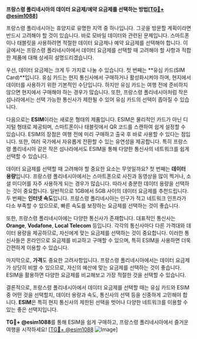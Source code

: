**프랑스령 폴리네시아의 데이터 요금제/예약 요금제를 선택하는 방법[[TG💪+ @esim1088](https://t.me/s/esim1088)]**

프랑스령 폴리네시아는 휴양지로 유명한 지역 중 하나입니다. 그곳을 방문할 계획이라면 반드시 고려해야 할 것이 있습니다. 바로 모바일 데이터와 관련된 문제입니다. 스마트폰이나 태블릿을 사용하려면 적절한 데이터 요금제나 예약 요금제를 선택해야 합니다. 이 글에서는 프랑스령 폴리네시아에서 데이터 요금제를 선택할 때 고려해야 할 사항과 적합한 제품에 대해 상세히 설명드리겠습니다.

우선, 데이터 요금제는 크게 두 가지로 나눌 수 있습니다. 첫 번째는 **유심 카드(SIM Card)**입니다. 유심 카드는 현지 통신사에서 구매하거나 활성화시켜야 하며, 현지에서 데이터를 사용하기 위한 기본적인 수단입니다. 하지만 유심 카드는 여행 전에 준비하지 않으면 현지에서 구매해야 하는 경우가 많습니다. 또한, 프랑스령 폴리네시아처럼 작은 섬나라에서는 선택 가능한 통신사가 제한될 수 있어 유심 카드의 선택이 좁아질 수 있습니다.

다음으로는 **ESIM**이라는 새로운 형태의 제품입니다. ESIM은 물리적인 카드가 아닌 디지털 형태로 제공되며, 스마트폰이나 태블릿에서 QR 코드를 스캔하여 쉽게 설정할 수 있습니다. ESIM의 장점은 여행 전에 미리 구매하고 출국 후 바로 사용할 수 있다는 점입니다. 또한, 여러 국가에서 자유롭게 전환할 수 있는 유연성을 제공합니다. 특히 프랑스령 폴리네시아 같은 작은 섬나라에서도 ESIM을 통해 다양한 통신사의 네트워크를 쉽게 선택할 수 있습니다.

데이터 요금제를 선택할 때 고려해야 할 중요한 요소는 무엇일까요? 첫 번째는 **데이터 용량**입니다. 프랑스령 폴리네시아에서는 스마트폰으로 사진과 동영상을 많이 찍거나, 소셜 미디어를 자주 사용하게 되는 경우가 많습니다. 따라서 충분한 데이터 용량을 선택하는 것이 중요합니다. 일반적으로 1GB에서 5GB 사이의 데이터 요금제를 추천드립니다. 두 번째는 **인터넷 속도**입니다. 프랑스령 폴리네시아는 인구가 적고 네트워크 인프라가 다소 부족할 수 있으므로, 빠른 속도를 보장하는 요금제를 선택하는 것이 좋습니다.

또한, 프랑스령 폴리네시아에는 다양한 통신사가 존재합니다. 대표적인 통신사는 **Orange**, **Vodafone**, **Local Telecom** 등입니다. 각각의 통신사마다 다른 가격대와 데이터 용량을 제공하므로, 자신에게 맞는 요금제를 선택하는 것이 중요합니다. 이러한 통신사들은 온라인으로 요금제를 비교하고 구매할 수 있으며, 특히 ESIM을 사용하면 더욱 간편하게 이용할 수 있습니다.

마지막으로, **가격**도 중요한 고려사항입니다. 프랑스령 폴리네시아에서는 데이터 요금제가 상당히 비쌀 수 있으므로, 자신의 예산에 맞는 요금제를 선택하는 것이 좋습니다. ESIM을 활용하면 다양한 요금제를 비교해보고 가장 적절한 것을 선택할 수 있습니다.

결론적으로, 프랑스령 폴리네시아에서 데이터 요금제를 선택할 때는 유심 카드와 ESIM 중 어떤 것을 선택할지, 데이터 용량과 속도, 통신사의 선택 등을 신중하게 고민해야 합니다. **ESIM**은 특히 현지 통신사의 제한된 선택을 벗어나 다양한 네트워크를 이용할 수 있는 좋은 선택지입니다.

**TG💪+ @esim1088**를 통해 ESIM을 쉽게 구매하고, 프랑스령 폴리네시아에서 즐거운 여행을 시작하세요! [[TG💪+ @esim1088](https://t.me/s/esim1088) ![Image](https://i.postimg.cc/Y0z9fWf4/image.png)]